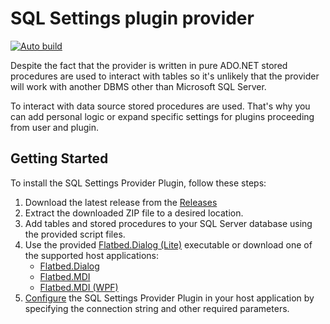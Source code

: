 # SQL Settings plugin provider
[![Auto build](https://github.com/DKorablin/Plugin.SqlSettingsProvider/actions/workflows/release.yml/badge.svg)](https://github.com/DKorablin/Plugin.SqlSettingsProvider/releases/latest)

Despite the fact that the provider is written in pure ADO.NET stored procedures are used to interact with tables so it's unlikely that the provider will work with another DBMS other than Microsoft SQL Server.

To interact with data source stored procedures are used. That's why you can add personal logic or expand specific settings for plugins proceeding from user and plugin.

## Getting Started
To install the SQL Settings Provider Plugin, follow these steps:
1. Download the latest release from the [Releases](https://github.com/DKorablin/Plugin.SqlSettingsProvider/releases)
2. Extract the downloaded ZIP file to a desired location.
3. Add tables and stored procedures to your SQL Server database using the provided script files.
4. Use the provided [Flatbed.Dialog (Lite)](https://dkorablin.github.io/Flatbed-Dialog-Lite) executable or download one of the supported host applications:
	- [Flatbed.Dialog](https://dkorablin.github.io/Flatbed-Dialog)
	- [Flatbed.MDI](https://dkorablin.github.io/Flatbed-MDI)
	- [Flatbed.MDI (WPF)](https://dkorablin.github.io/Flatbed-MDI-Avalon)
5. [Configure](https://github.com/DKorablin/Plugin.Configuration/releases) the SQL Settings Provider Plugin in your host application by specifying the connection string and other required parameters.